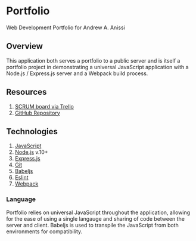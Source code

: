 # Portfolio
Web Development Portfolio for Andrew A. Anissi

## Overview
This application both serves a portfolio to a public server and is itself a portfolio project in demonstrating a universal JavaScript application with a Node.js / Express.js server and a Webpack build process.

## Resources
1. [SCRUM board via Trello](https://trello.com/b/ocVBrYoI/portfolio)
2. [GitHub Repository](https://github.com/wingedearth/portfolio)

## Technologies

1. [JavaScript](https://developer.mozilla.org/en-US/docs/Web/JavaScript)
2. [Node.js](https://nodejs.org) v.10+
3. [Express.js](https://expressjs.com)
4. [Git](https://git-scm.com)
5. [Babeljs](https://babeljs.io)
6. [Eslint](https://eslint.org)
7. [Webpack](https://webpack.js.org)

### Language

Portfolio relies on universal JavaScript throughout the application, allowing for the ease of using a single langauge and sharing of code between the server and client. Babeljs is used to transpile the JavaScript from both environments for compatibility.